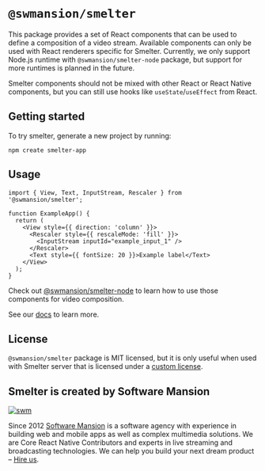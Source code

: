 # `@swmansion/smelter`

This package provides a set of React components that can be used to define a composition of a video stream. Available components can only be used with React renderers specific for Smelter. Currently, we only support Node.js runtime with `@swmansion/smelter-node` package, but support for more runtimes is planned in the future.

Smelter components should not be mixed with other React or React Native components, but you can still use hooks like `useState`/`useEffect` from React.

## Getting started

To try smelter, generate a new project by running:

```
npm create smelter-app
```

## Usage

```tsx
import { View, Text, InputStream, Rescaler } from '@swmansion/smelter';

function ExampleApp() {
  return (
    <View style={{ direction: 'column' }}>
      <Rescaler style={{ rescaleMode: 'fill' }}>
        <InputStream inputId="example_input_1" />
      </Rescaler>
      <Text style={{ fontSize: 20 }}>Example label</Text>
    </View>
  );
}
```

Check out [@swmansion/smelter-node](https://www.npmjs.com/package/@swmansion/smelter-node) to learn how to use those components for video composition.

See our [docs](https://compositor.live/docs) to learn more.

## License

`@swmansion/smelter` package is MIT licensed, but it is only useful when used with Smelter server that is licensed
under a [custom license](https://github.com/software-mansion/smelter/blob/master/LICENSE).

## Smelter is created by Software Mansion

[![swm](https://logo.swmansion.com/logo?color=white&variant=desktop&width=150&tag=smelter-github 'Software Mansion')](https://swmansion.com)

Since 2012 [Software Mansion](https://swmansion.com) is a software agency with experience in building web and mobile apps as well as complex multimedia solutions. We are Core React Native Contributors and experts in live streaming and broadcasting technologies. We can help you build your next dream product – [Hire us](https://swmansion.com/contact/projects?utm_source=smelter&utm_medium=readme).
